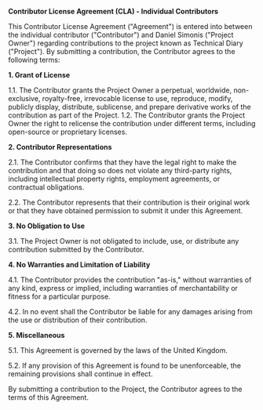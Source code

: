 **Contributor License Agreement (CLA) - Individual Contributors**

This Contributor License Agreement ("Agreement") is entered into between the individual contributor ("Contributor") and Daniel Simonis ("Project Owner") regarding contributions to the project known as Technical Diary ("Project"). By submitting a contribution, the Contributor agrees to the following terms:

**1\. Grant of License**

1.1. The Contributor grants the Project Owner a perpetual, worldwide, non-exclusive, royalty-free, irrevocable license to use, reproduce, modify, publicly display, distribute, sublicense, and prepare derivative works of the contribution as part of the Project. 1.2. The Contributor grants the Project Owner the right to relicense the contribution under different terms, including open-source or proprietary licenses.

**2\. Contributor Representations**

2.1. The Contributor confirms that they have the legal right to make the contribution and that doing so does not violate any third-party rights, including intellectual property rights, employment agreements, or contractual obligations.

2.2. The Contributor represents that their contribution is their original work or that they have obtained permission to submit it under this Agreement.

**3\. No Obligation to Use**

3.1. The Project Owner is not obligated to include, use, or distribute any contribution submitted by the Contributor.

**4\. No Warranties and Limitation of Liability**

4.1. The Contributor provides the contribution "as-is," without warranties of any kind, express or implied, including warranties of merchantability or fitness for a particular purpose.

4.2. In no event shall the Contributor be liable for any damages arising from the use or distribution of their contribution.

**5\. Miscellaneous**

5.1. This Agreement is governed by the laws of the United Kingdom.

5.2. If any provision of this Agreement is found to be unenforceable, the remaining provisions shall continue in effect.

By submitting a contribution to the Project, the Contributor agrees to the terms of this Agreement.